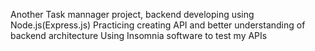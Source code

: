 Another Task mannager project, backend developing using   Node.js(Express.js)
Practicing creating API and better understanding of backend architecture
Using Insomnia software to test my APIs
